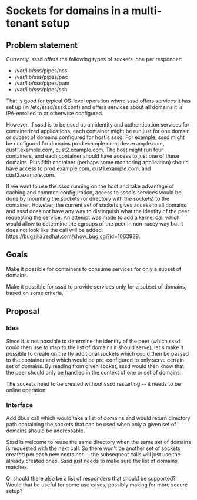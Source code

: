 # Sockets for domains in a multi-tenant setup

## Problem statement

Currently, sssd offers the following types of sockets, one per responder:

  - /var/lib/sss/pipes/nss
  - /var/lib/sss/pipes/pac
  - /var/lib/sss/pipes/pam
  - /var/lib/sss/pipes/ssh

That is good for typical OS-level operation where sssd offers services it has set up (in /etc/sssd/sssd.conf) and offers services about all domains it is IPA-enrolled to or otherwise configured.

However, if sssd is to be used as an identity and authentication services for containerized applications, each container might be run just for one domain or subset of domains configured for host's sssd. For example, sssd might be configured for domains prod.example.com, dev.example.com, cust1.example.com, cust2.example.com. The host might run four containers, and each container should have access to just one of these domains. Plus fifth container (perhaps some monitoring application) should have access to prod.example.com, cust1.example.com, and cust2.example.com.

If we want to use the sssd running on the host and take advantage of caching and common configuration, access to sssd's services would be done by mounting the sockets (or directory with the sockets) to the container. However, the current set of sockets gives access to all domains and sssd does not have any way to distinguish what the identity of the peer requesting the service. An attempt was made to add a kernel call which would allow to determine the cgroups of the peer in non-racey way but it does not look like the call will be added: [<https://bugzilla.redhat.com/show_bug.cgi?id=1063939>](https://bugzilla.redhat.com/show_bug.cgi?id=1063939).

## Goals

Make it possible for containers to consume services for only a subset of domains.

Make it possible for sssd to provide services only for a subset of domains, based on some criteria.

## Proposal

### Idea

Since it is not possible to determine the identity of the peer (which sssd could then use to map to the list of domains it should serve), let's make it possible to create on the fly additional sockets which could then be passed to the container and which would be pre-configured to only serve certain set of domains. By reading from given socket, sssd would then know that the peer should only be handled in the context of one or set of domains.

The sockets need to be created without sssd restarting -- it needs to be online operation.

### Interface

Add dbus call which would take a list of domains and would return directory path containing the sockets that can be used when only a given set of domains should be addressable.

Sssd is welcome to reuse the same directory when the same set of domains is requested with the next call. So there won't be another set of sockets created per each new container -- the subsequent calls will just use the already created ones. Sssd just needs to make sure the list of domains matches.

Q: should there also be a list of responders that should be supported? Would that be useful for some use cases, possibly making for more secure setup?

